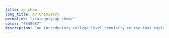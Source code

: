 ```yaml
---
title: ap_chem
long_title: AP Chemistry
permalink: "/category/ap_chem/"
color: "#548687"
description: "An introductory college-level chemistry course that explores topics such as atoms, compounds, and ions; chemical reactions and stoichiometry; ideal gases, etc."
---
```



